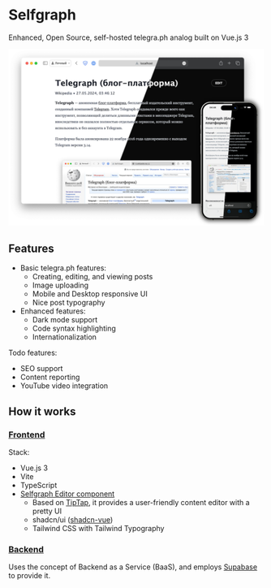 # Selfgraph

Enhanced, Open Source, self-hosted telegra.ph analog built on Vue.js 3

![demonstration](./demo.png)

## Features

- Basic telegra.ph features:
  - Creating, editing, and viewing posts
  - Image uploading
  - Mobile and Desktop responsive UI
  - Nice post typography
- Enhanced features:
  - Dark mode support
  - Code syntax highlighting
  - Internationalization

Todo features:
- SEO support
- Content reporting
- YouTube video integration

## How it works

### [Frontend](https://github.com/selfgraph/web)

Stack:
- Vue.js 3
- Vite
- TypeScript
- [Selfgraph Editor component](https://github.com/selfgraph/editor)
  - Based on [TipTap](https://tiptap.dev), it provides a user-friendly content editor with a pretty UI
  - shadcn/ui ([shadcn-vue](https://www.shadcn-vue.com))
  - Tailwind CSS with Tailwind Typography

### [Backend](https://github.com/selfgraph/backend)

Uses the concept of Backend as a Service (BaaS), and employs [Supabase](https://supabase.com) to provide it.
